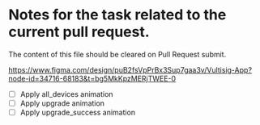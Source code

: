 # Notes for the task related to the current pull request.

The content of this file should be cleared on Pull Request submit.

https://www.figma.com/design/puB2fsVpPrBx3Sup7gaa3v/Vultisig-App?node-id=34716-68183&t=bg5MkKpzMERjTWEE-0

- [ ] Apply all_devices animation
- [ ] Apply upgrade animation
- [ ] Apply upgrade_success animation
